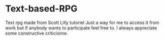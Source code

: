 # Text-based-RPG
Text rpg made from Scott Lilly tutoriel
Just a way for me to access it from work but if anybody wants to participate feel free to.
I always appreciate some constructive criticisime.
